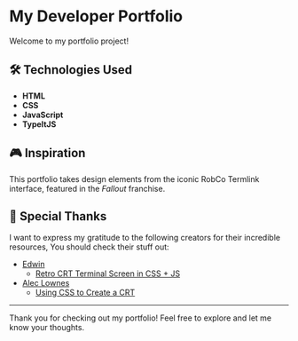 # My Developer Portfolio  

Welcome to my portfolio project!  

## 🛠️ Technologies Used  
- **HTML**  
- **CSS**  
- **JavaScript**  
- **TypeItJS**  

## 🎮 Inspiration  
This portfolio takes design elements from the iconic RobCo Termlink interface, featured in the *Fallout* franchise.  

## 💖 Special Thanks  
I want to express my gratitude to the following creators for their incredible resources, You should check their stuff out:  
- [Edwin](https://dev.to/ekeijl)
  - [Retro CRT Terminal Screen in CSS + JS](https://dev.to/ekeijl/retro-crt-terminal-screen-in-css-js-4afh)  
- [Alec Lownes](https://aleclownes.com)  
  - [Using CSS to Create a CRT](https://aleclownes.com/2017/02/01/crt-display.html)  

---

Thank you for checking out my portfolio! Feel free to explore and let me know your thoughts.
